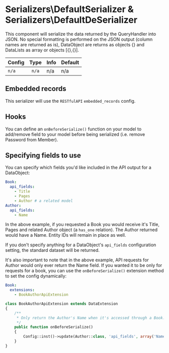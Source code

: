 # Serializers\DefaultSerializer & Serializers\DefaultDeSerializer

This component will serialize the data returned by the QueryHandler into JSON. No special formatting is performed on the JSON output (column names are returned as is), DataObject are returns as objects {} and DataLists as array or objects [{},{}].

Config | Type | Info | Default
--- | :---: | --- | ---
`n/a` | `n/a` | n/a | n/a


## Embedded records

This serializer will use the `RESTfulAPI` `embedded_records` config.


## Hooks

You can define an `onBeforeSerialize()` function on your model to add/remove field to your model before being serialized (i.e. remove Password from Member).

## Specifying fields to use

You can specify which fields you'd like included in the API output for a DataObject:

```yaml
Book:
  api_fields:
    - Title
    - Pages
    - Author # a related model
Author:
  api_fields:
    - Name
```

In the above example, if you requested a Book you would receive it's Title, Pages and related Author object (a
`has_one` relation). The Author returned would have a Name. Entity IDs will remain in place as well.

If you don't specify anything for a DataObject's `api_fields` configuration setting, the standard dataset will be
returned.

It's also important to note that in the above example, API requests for Author would only ever return the Name field.
If you wanted it to be only for requests for a book, you can use the `onBeforeSerialize()` extension method to set
the config dynamically:

```yaml
Book:
  extensions:
    - BookAuthorApiExtension
```

```php
class BookAuthorApiExtension extends DataExtension
{
    /**
     * Only return the Author's Name when it's accessed through a Book.
     */
    public function onBeforeSerialize()
    {
        Config::inst()->update(Author::class, 'api_fields', array('Name'));
    }
}
```
